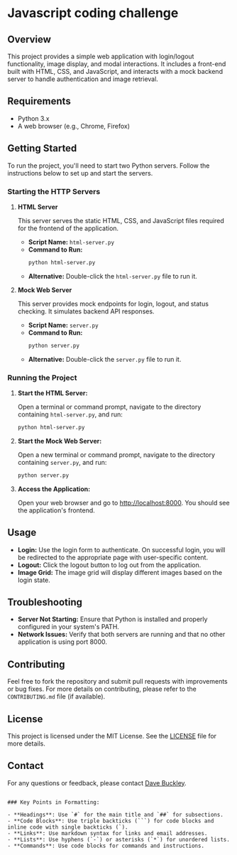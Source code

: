 # Javascript coding challenge

## Overview

This project provides a simple web application with login/logout functionality, image display, and modal interactions. It includes a front-end built with HTML, CSS, and JavaScript, and interacts with a mock backend server to handle authentication and image retrieval.

## Requirements

- Python 3.x
- A web browser (e.g., Chrome, Firefox)

## Getting Started

To run the project, you'll need to start two Python servers. Follow the instructions below to set up and start the servers.

### Starting the HTTP Servers

1. **HTML Server**

   This server serves the static HTML, CSS, and JavaScript files required for the frontend of the application.

   - **Script Name:** `html-server.py`
   - **Command to Run:**
     ```sh
     python html-server.py
     ```
   - **Alternative:** Double-click the `html-server.py` file to run it.

2. **Mock Web Server**

   This server provides mock endpoints for login, logout, and status checking. It simulates backend API responses.

   - **Script Name:** `server.py`
   - **Command to Run:**
     ```sh
     python server.py
     ```
   - **Alternative:** Double-click the `server.py` file to run it.

### Running the Project

1. **Start the HTML Server:**

   Open a terminal or command prompt, navigate to the directory containing `html-server.py`, and run:
   ```sh
   python html-server.py
   ```

2. **Start the Mock Web Server:**

   Open a new terminal or command prompt, navigate to the directory containing `server.py`, and run:
   ```sh
   python server.py
   ```

3. **Access the Application:**

   Open your web browser and go to [http://localhost:8000](http://localhost:8000). You should see the application's frontend.

## Usage

- **Login:** Use the login form to authenticate. On successful login, you will be redirected to the appropriate page with user-specific content.
- **Logout:** Click the logout button to log out from the application.
- **Image Grid:** The image grid will display different images based on the login state.

## Troubleshooting

- **Server Not Starting:** Ensure that Python is installed and properly configured in your system's PATH.
- **Network Issues:** Verify that both servers are running and that no other application is using port 8000.

## Contributing

Feel free to fork the repository and submit pull requests with improvements or bug fixes. For more details on contributing, please refer to the `CONTRIBUTING.md` file (if available).

## License

This project is licensed under the MIT License. See the [LICENSE](LICENSE) file for more details.

## Contact

For any questions or feedback, please contact [Dave Buckley](mailto:davebuckley@outlook.com).
```

### Key Points in Formatting:

- **Headings**: Use `#` for the main title and `##` for subsections.
- **Code Blocks**: Use triple backticks (```) for code blocks and inline code with single backticks (`).
- **Links**: Use markdown syntax for links and email addresses.
- **Lists**: Use hyphens (`-`) or asterisks (`*`) for unordered lists.
- **Commands**: Use code blocks for commands and instructions.
